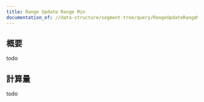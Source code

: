 ```yaml
---
title: Range Update Range Min
documentation_of: //data-structure/segment-tree/query/RangeUpdateRangeMin.hpp
---
```


## 概要

todo

## 計算量
todo